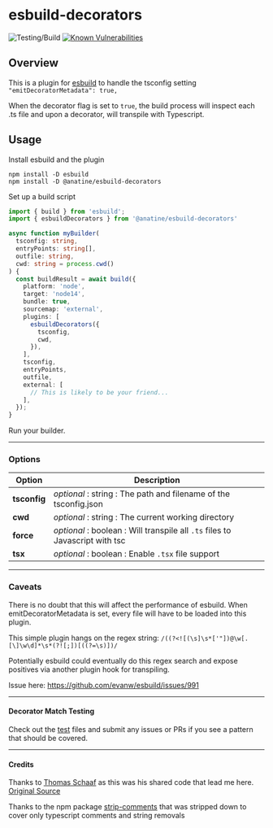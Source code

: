 # esbuild-decorators

![Testing/Build](https://github.com/anatine/esbuildnx/actions/workflows/esbuild-decorator.yml/badge.svg)
[![Known Vulnerabilities](https://snyk.io/test/github/anatine/esbuildnx/badge.svg)](https://snyk.io/test/github/anatine/esbuildnx)
## Overview

This is a plugin for [esbuild](https://esbuild.github.io/) to handle the tsconfig setting `"emitDecoratorMetadata": true,`

When the decorator flag is set to `true`, the build process will inspect each .ts file and upon a decorator, will transpile with Typescript.

## Usage

Install esbuild and the plugin

```shell
npm install -D esbuild
npm install -D @anatine/esbuild-decorators
```

Set up a build script

```typescript
import { build } from 'esbuild';
import { esbuildDecorators } from '@anatine/esbuild-decorators'

async function myBuilder(
  tsconfig: string,
  entryPoints: string[],
  outfile: string,
  cwd: string = process.cwd()
) {
  const buildResult = await build({
    platform: 'node',
    target: 'node14',
    bundle: true,
    sourcemap: 'external',
    plugins: [
      esbuildDecorators({
        tsconfig,
        cwd,
      }),
    ],
    tsconfig,
    entryPoints,
    outfile,
    external: [
      // This is likely to be your friend...
    ],
  });
}
```

Run your builder.

-----
### Options

|  Option  |  Description |
|  ------  |  ----------- |
| **tsconfig** | _optional_ : string : The path and filename of the tsconfig.json |
| **cwd** | _optional_ : string : The current working directory |
| **force** | _optional_ : boolean : Will transpile all `.ts` files to Javascript with tsc |
| **tsx** | _optional_ : boolean : Enable `.tsx` file support |


-----
### Caveats

There is no doubt that this will affect the performance of esbuild.
When emitDecoratorMetadata is set, every file will have to be loaded into this plugin.

This simple plugin hangs on the regex string: `/((?<![(\s]\s*['"])@\w[.[\]\w\d]*\s*(?![;])[((?=\s)])/`

Potentially esbuild could eventually do this regex search and expose positives via another plugin hook for transpiling.

Issue here: https://github.com/evanw/esbuild/issues/991


-----
#### Decorator Match Testing

Check out the [test](https://github.com/anatine/esbuildnx/tree/main/packages/esbuild-decorators/src/__tests__/mock-project/app/src) files
and submit any issues or PRs if you see a pattern that should be covered.

----
#### Credits

Thanks to [Thomas Schaaf](https://github.com/thomaschaaf) as this was his shared code that lead me here.
[Original Source](https://github.com/thomaschaaf/esbuild-plugin-tsc)

Thanks to the npm package [strip-comments](https://www.npmjs.com/package/strip-comments) 
that was stripped down to cover only typescript comments and string removals
